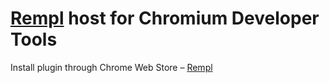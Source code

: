 # [Rempl](https://github.com/rempl/rempl) host for Chromium Developer Tools

Install plugin through Chrome Web Store – [Rempl](https://chrome.google.com/webstore/detail/rempl/hcikjlholajopgbgfmmlbmifdfbkijdj)

